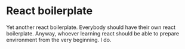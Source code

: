 # React boilerplate

Yet  another  react  boilerplate.  Everybody  should  have  their   own   react
boilerplate.  Anyway,  whoever  learning  react  should  be  able  to   prepare
environment from the very beginning. I do.